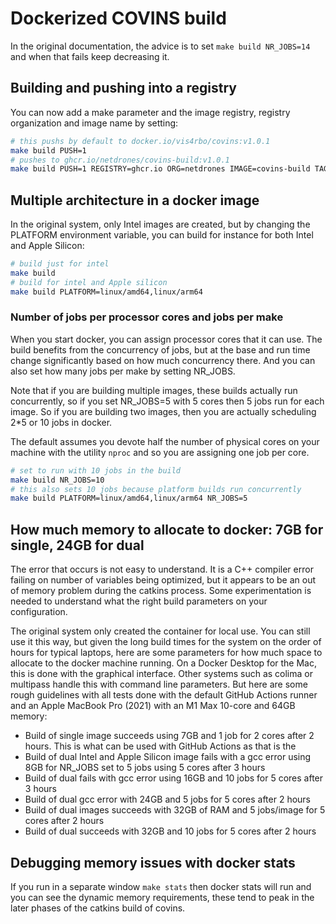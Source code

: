 # Dockerized COVINS build

In the original documentation, the advice is to set `make build NR_JOBS=14` and
when that fails keep decreasing it.

## Building and pushing into a registry

You can now add a make parameter and the image registry, registry organization
and image name by setting:

```sh
# this pushs by default to docker.io/vis4rbo/covins:v1.0.1
make build PUSH=1
# pushes to ghcr.io/netdrones/covins-build:v1.0.1
make build PUSH=1 REGISTRY=ghcr.io ORG=netdrones IMAGE=covins-build TAG=v1.0.1-netdrones
```

## Multiple architecture in a docker image

In the original system, only Intel images are created, but by changing the
PLATFORM environment variable, you can build for instance for both Intel and
Apple Silicon:

```sh
# build just for intel
make build
# build for intel and Apple silicon
make build PLATFORM=linux/amd64,linux/arm64
```

### Number of jobs per processor cores and jobs per make

When you start docker, you can assign processor cores that it can use. The
build benefits from the concurrency of jobs, but at the base and run time
change significantly based on how much concurrency there. And you can also set
how many jobs per make by setting NR_JOBS.

Note that if you are building multiple images, these builds actually run
concurrently, so if you set NR_JOBS=5 with 5 cores then 5 jobs run for each
image. So if you are building two images, then you are actually scheduling
2*5 or 10 jobs in docker.

The default assumes you devote half the number of physical cores on your
machine with the utility `nproc` and so you are assigning one job per core.

```sh
# set to run with 10 jobs in the build
make build NR_JOBS=10
# this also sets 10 jobs because platform builds run concurrently
make build PLATFORM=linux/amd64,linux/arm64 NR_JOBS=5
```

## How much memory to allocate to docker: 7GB for single, 24GB for dual

The error that occurs is not easy to understand. It is a C++ compiler error
failing on number of variables being optimized, but it appears to be an out of
memory problem during the catkins process. Some experimentation is needed to
understand what the right build parameters on your configuration.

The original system only created the container for local use. You can still use
it this way, but given the long build times for the system on the order of
hours for typical laptops, here are some parameters for how much space to
allocate to the docker machine running. On a Docker Desktop for the Mac, this
is done with the graphical interface. Other systems such as colima or multipass
handle this with command line parameters. But here are some rough guidelines
with all tests done with the default GitHub Actions runner and an Apple MacBook
Pro (2021) with an M1 Max 10-core and 64GB memory:

- Build of single image succeeds using 7GB and 1 job for 2 cores after 2 hours.
  This is what can be used with GitHub Actions as that is the
- Build of dual Intel and Apple Silicon image fails with a gcc error using 8GB
  for NR_JOBS set to 5 jobs using 5 cores after 3 hours
- Build of dual fails with gcc error using 16GB and 10 jobs for 5 cores after 3 hours
- Build of dual gcc error with 24GB and 5 jobs for 5 cores after 2 hours
- Build of dual images succeeds with 32GB of RAM and 5 jobs/image for 5 cores
  after 2 hours
- Build of dual succeeds with 32GB and 10 jobs for 5 cores after 2 hours

## Debugging memory issues with docker stats

If you run in a separate window `make stats` then docker stats will run and you
can see the dynamic memory requirements, these tend to peak in the later phases
of the catkins build of covins.
